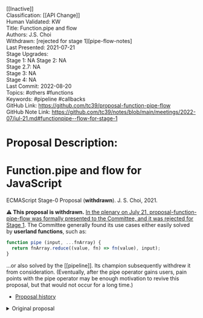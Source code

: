 [[Inactive]]<br>Classification: [[API Change]]<br>Human Validated: KW<br>Title: Function.pipe and flow<br>Authors: J.S. Choi<br>Withdrawn: [rejected for stage 1][pipe-flow-notes]<br>Last Presented: 2021-07-21<br>Stage Upgrades:<br>Stage 1: NA
Stage 2: NA  
Stage 2.7: NA  
Stage 3: NA  
Stage 4: NA<br>Last Commit: 2022-08-20<br>Topics: #others #functions<br>Keywords: #pipeline #callbacks <br>GitHub Link: https://github.com/tc39/proposal-function-pipe-flow <br>GitHub Note Link: https://github.com/tc39/notes/blob/main/meetings/2022-07/jul-21.md#functionpipe--flow-for-stage-1
# Proposal Description:
# Function.pipe and flow for JavaScript
ECMAScript Stage-0 Proposal (**withdrawn**). J. S. Choi, 2021.

**⚠️ This proposal is withdrawn.** [In the plenary on July 21, proposal-function-pipe-flow was formally presented to the Committee, and it was rejected for Stage 1][2022-07 plenary]. The Committee generally found its use cases either easily solved by **userland functions**, such as:
```js
function pipe (input, ...fnArray) {
  return fnArray.reduce((value, fn) => fn(value), input);
}
```
…or also solved by the [[pipeline]]. Its champion subsequently withdrew it from consideration. (Eventually, after the pipe operator gains users, pain points with the pipe operator may be enough motivation to revive this proposal, but that would not occur for a long time.)

[2022-07 plenary]: https://github.com/tc39/notes/blob/main/meetings/2022-07/jul-21.md#functionpipe--flow-for-stage-1
[pipe operator]: https://github.com/tc39/proposal-pipeline-operator

* [Proposal history][HISTORY.md]

[HISTORY.md]: https://github.com/js-choi/proposal-function-pipe-flow/blob/main/HISTORY.md

<details>

<summary>Original proposal</summary>

Serial function application and function composition are useful and common in
JavaScript. Developers often divide code into many smaller **unary callbacks**,
which are then sequentially called with some initial input—or which are composed
into larger callbacks that will sequentially call those functions later.

To do this, they often combine these callbacks with helper functions: **pipe**
(serial function application) and **flow** and/or **compose** (function
composition). It would be useful to standardize these metafunctions.

The problem space here is the **application and composition of serial
callbacks**. Much of the JavaScript community already has been serially
applying or composing callbacks.

From StoplightIO Prism v4.5.0 packages/http/src/validator/validators/body.ts.

```js
return pipe(
  specs,
  A.findFirst(spec => !!typeIs(mediaType, [spec.mediaType])),
  O.alt(() => A.head(specs)),
  O.map(content => ({ mediaType, content }))
);
```

From strapi@3.6.8
packages/strapi-admin/services/permission/permissions-manager/query-builers.js:
```js
const transform = flow(flattenDeep, cleanupUnwantedProperties);
```

From semantic-ui-react@v2.0.4/docs/static/utils/getInfoForSeeTags.js:
```js
const getInfoForSeeTags = _.flow(
  _.get('docblock.tags'),
  _.filter((tag) => tag.title === 'see'),
  _.map((tag) => { /* … */ }),
)
```

If this proposal is approved for Stage 1, then we would explore various
directions for serially applying and composing unary callbacks. Additionally,
we would assemble as many real-world use cases as possible and shape our design
to fulfill them.

(This problem space is already being explored to some extent by the [pipe
operator’s proposal][pipe]. However, unlike in this proposal, the pipe operator
can “apply” any kind of expression operation, not only unary function calls.
The tradeoff is that the pipe operator involves new syntax; additionally, the
pipe function is more concise for unary function calls and can handle dynamic
arrays of callbacks. In Stage 1, we would continue to examine cross-cutting
concerns and overlap with the pipe operator and other “dataflow” proposals.)

## Solutions
We could add various combinations of the following static functions:

* `Function.pipe` and `Function.pipeAsync` (for serial application).
* `Function.flow` and Function.flowAsync (for LTR serial composition).
* `Function.compose` and `Function.composeAsync` (for RTL serial composition).

(LTR = left to right. RTL = right to left.)

<details>

<summary>There are eight possible combinations of `pipe`, `flow`, and `compose`.</summary>

* Choice #0: **Status quo**
* Choice #1: LTR **flow**

  ```js
  Function.flow(f, g, h);
  Function.flowAsync(f, g, h);
  ```

* Choice #2: RTL **compose**

  ```js
  Function.compose(h, g, f);
  Function.composeAsync(h, g, f);
  ```

* Choice #3: LTR **flow** & RTL **compose**

  ```js
  Function.flow(f, g, h);
  Function.flowAsync(f, g, h);
  Function.compose(h, g, f);
  Function.composeAsync(h, g, f);
  ```

* Choice #4: **Pipe**

  ```js
  Function.pipe(x, f, g, h);
  Function.pipeAsync(x, f, g, h);
  ```

* Choice #5: **Pipe** & LTR **flow**

  ```js
  Function.pipe(x, f, g, h);
  Function.pipeAsync(x, f, g, h);
  Function.flow(f, g, h);
  Function.flowAsync(f, g, h);
  ```

* Choice #6: **Pipe** & RTL **compose**

  ```js
  Function.pipe(x, f, g, h);
  Function.pipeAsync(x, f, g, h);
  Function.compose(h, g, f);
  Function.composeAsync(h, g, f);
  ```

* Choice #7: **Pipe**, LTR **flow** & RTL **compose**

  ```js
  Function.pipe(x, f, g, h);
  Function.pipeAsync(x, f, g, h);
  Function.flow(f, g, h);
  Function.flowAsync(f, g, h);
  Function.compose(h, g, f);
  Function.composeAsync(h, g, f);
  ```

</details>

***

<details>
<summary>What happened to the F# pipe operator?</summary>

F#, Haskell, and other languages that are based on auto-curried unary functions
have a tacit-unary-function-application operator.
The pipe champion group has presented F# pipes for Stage 2 twice to TC39,
being unsuccessful both times
due to pushback from multiple other TC39 representatives’
memory performance concerns, syntax concerns about await,
and concerns about encouraging ecosystem bifurcation/forking.
(For more information, see the [pipe proposal’s HISTORY.md][pipe history].)

Given this reality, TC39 is much more likely to pass
a `Function.pipe` helper function than a similar syntactic operator.

Standardizing a helper function does not preclude
standardizing an equivalent operator later.
For example, TC39 standardized binary `**` even when `Math.pow` existed.

In the future, we might try to propose a F# pipe operator,
but we would like to try proposing `Function.pipe` first,
in an effort to bring its benefits to the wider JavaScript community
as soon as possible.

</details>

## Function.pipe
The `Function.pipe` static method applies a sequence
of callbacks to a given input value, returning the final callback’s result.

```js
Function.pipe(input, ...fns);

const { pipe } = Function;

// f2(f1(f0(5))).
pipe(5, f0, f1, f2);

// 5.
pipe(5);

// undefined.
pipe();
```

The following real-world examples originally used [fp-ts][]’s `pipe` function.

```js
// From @gripeless/pico@1.0.1/source/inline.ts:
return pipe(
  download(absoluteURL),
  mapRej(downloadErrorToDetailedError),
  chainFluture(responseToBlob),
  chainFluture(blobToDataURL),
  mapFluture(dataURL => `url(${dataURL})`)
)

// From StoplightIO Prism v4.5.0 packages/http/src/validator/validators/body.ts:
return pipe(
  specs,
  A.findFirst(spec => !!typeIs(mediaType, [spec.mediaType])),
  O.alt(() => A.head(specs)),
  O.map(content => ({ mediaType, content }))
);
```

The first callback is applied to `input`,
then the second callback is applied to the first callback’s result,
and so forth.
In other words, function piping occurs from left to right.

Each callback is expected to be a unary function.

If `Function.pipe` receives only one argument, then it will return `input` by default.\
If `Function.pipe` receives no arguments, then it will return `undefined`.

Precedents include:
* [fp-ts][]: `import { pipe } from 'fp-ts/function';`

## Function.pipeAsync
The `Function.pipeAsync` static method applies a sequence
of potentially async callbacks to a given input value, returning a promise.
The promise will resolve to the final callback’s result.

```js
Function.pipeAsync(input, ...fns);

const { pipeAsync } = Function;

// Promise.resolve(5).then(f0).then(f1).then(f2).
pipeAsync(5, f0, f1, f2);

// Promise.resolve(5).
pipeAsync(5);

// Promise.resolve(undefined).
pipeAsync();
```

The input is first `await`ed.
Then the first callback is applied to `input` and then `await`ed,
then the second callback is applied to the first callback’s result then `await`ed,
and so forth.
In other words, function piping occurs from left to right.

Each callback is expected to be a unary function.

If any callback returns a promise that then rejects with an error,
then the promise returned by `Function.pipeAsync` will reject with the same error.

If `Function.pipeAsync` receives only one argument,
then it will return `Promise.resolve(input)` by default.\
If `Function.pipeAsync` receives no arguments,
then it will return `Promise.resolve(undefined)`.

## (LTR) Function.flow
The `Function.flow` static method creates a new function by combining
several callbacks in left-to-right order.

```js
Function.flow(...fns);

const { flow } = Function;

const f = flow(f0, f1, f2);
f(5, 7); // f2(f1(f0(5, 7))).

const g = flow(g0);
g(5, 7); // g0(5, 7).

const h = flow();
h(5, 7); // 5.
```

The following real-world examples originally used [lodash.flow][].

```js
// From gatsby@3.14.3/packages/gatsby-plugin-sharp/src/plugin-options.js:
flow(
  mapUserLinkHeaders(pluginData),
  applySecurityHeaders(pluginOptions),
  applyCachingHeaders(pluginData, pluginOptions),
  mapUserLinkAllPageHeaders(pluginData, pluginOptions),
  applyLinkHeaders(pluginData, pluginOptions),
  applyTransfromHeaders(pluginOptions),
  saveHeaders(pluginData)
)

// From strapi@3.6.8
// packages/strapi-admin/services/permission/permissions-manager/query-builers.js:
const transform = flow(flattenDeep, cleanupUnwantedProperties);

// From semantic-ui-react@v2.0.4/docs/static/utils/getInfoForSeeTags.js:
const getInfoForSeeTags = flow(
  _.get('docblock.tags'),
  _.filter((tag) => tag.title === 'see'),
  _.map((tag) => { /* … */ }),
)
```

Any function created by `Function.flow`
applies its own arguments to its leftmost callback.
Then that result is applied to its next callback.

The leftmost callback may have any arity,
but any subsequent callbacks are expected to be unary.

If `Function.flow` receives no arguments, then, by default,
it will return a unary identity function.

Precedents include:
* [lodash][]: [lodash.flow][] is individually downloaded from NPM
  about [600,000 times weekly][lodash.flow]
* [fp-ts][]: `import { flow } from 'fp-ts/function';`
* [Ramda][]: `import { pipe } from 'ramda/src/pipe';`
* [RxJS][]: `import { pipe } from 'rxjs';`

[lodash.flow]: https://www.npmjs.com/package/lodash.flow

## (LTR) Function.flowAsync
The `Function.flowAsync` static method creates a new function
by combining several potentially async callbacks in left-to-right order;
the created function will always return a promise.

```js
Function.flowAsync(...fns);

const { flowAsync } = Function;

// async (...args) => await f2(await f1(await f0(...args))).
flowAsync(f0, f1, f2);

const f = flowAsync(f0, f1, f2);
await f(5, 7); // await f2(await f1(await f0(5, 7))).

const g = flowAsync(g0);
await g(5, 7); // await g0(5, 7).

const h = flowAsync();
await h(5, 7); // await 5.
```

Any function created by `Function.flowAsync`
applies its own arguments to its leftmost callback.
Then that result is `await`ed before being applied to its next callback.

The leftmost callback may have any arity,
but any subsequent callbacks are expected to be unary.

If `Function.flowAsync` receives no arguments, then, by default,
it will return `Promise.resolve`.

## (RTL) Function.compose
The `Function.compose` static method creates a new function by combining
several callbacks in right-to-left order.

```js
Function.compose(...fns);

const { compose } = Function;

const f = compose(f2, f1, f0);
f(5, 7); // f2(f1(f0(5, 7))).

const g = compose(g0);
g(5, 7); // g0(5, 7).

const h = compose();
h(5, 7); // 5.
```

Any function created by `Function.compose`
applies its own arguments to its rightmost callback.
Then that result is applied to its next callback.

The rightmost callback may have any arity,
but any subsequent callbacks are expected to be unary.

If `Function.compose` receives no arguments, then, by default,
it will return a unary identity function.

## (RTL) Function.composeAsync
The `Function.composeAsync` static method creates a new function
by combining several potentially async callbacks in right-to-left order;
the created function will always return a promise.

```js
Function.composeAsync(...fns);

const { composeAsync } = Function;

// async (...args) => await f2(await f1(await f0(...args))).
composeAsync(f2, f1, f0);

const f = composeAsync(f2, f1, f0);
await f(5, 7); // await f2(await f1(await f0(5, 7))).

const g = composeAsync(g0);
await g(5, 7); // await g0(5, 7).

const h = composeAsync();
await h(5, 7); // await 5.
```

Any function created by `Function.composeAsync`
applies its own arguments to its rightmost callback.
Then that result is `await`ed before being applied to its next callback.
In other words, async function composition occurs from left to right.

The rightmost callback may have any arity,
but any subsequent callbacks are expected to be unary.

If `Function.composeAsync` receives no arguments, then, by default,
it will return `Promise.resolve`.

[lodash]: https://lodash.com/docs/4.17.15
[stdlib]: https://github.com/stdlib-js/stdlib
[RxJS]: https://rxjs.dev
[fp-ts]: https://gcanti.github.io/fp-ts/
[Ramda]: https://ramdajs.com/

[pipe]: https://github.com/tc39/proposal-pipeline-operator
[pipe history]: https://github.com/tc39/proposal-pipeline-operator/blob/main/HISTORY.md

</details>
<br>